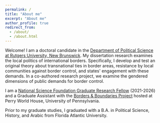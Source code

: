 ```yaml
---
permalink: /
title: "About me"
excerpt: "About me"
author_profile: true
redirect_from: 
  - /about/
  - /about.html
---
```


Welcome! I am a doctoral candidate in the [Department of Political Science at Rutgers University, New Brunswick](https://polisci.rutgers.edu/). My dissertation research examines the local politics of international borders. Specifically, I develop and test an original theory about transnational ties in border areas, resistance by local communities against border control, and states' engagement with these demands. In a co-authored research project, we examine the gendered dimensions of public demands for border control. 

I am a [National Science Foundation Graduate Research Fellow](https://www.nsfgrfp.org/) (2021-2026) and a Graduate Assistant with the [Borders & Boundaries Project](https://global.upenn.edu/perryworldhouse/borders-and-boundaries-project) hosted at Perry World House, University of Pennsylvania.

Prior to my graduate studies, I graduated with a B.A. in Political Science, History, and Arabic from Florida Atlantic University.

